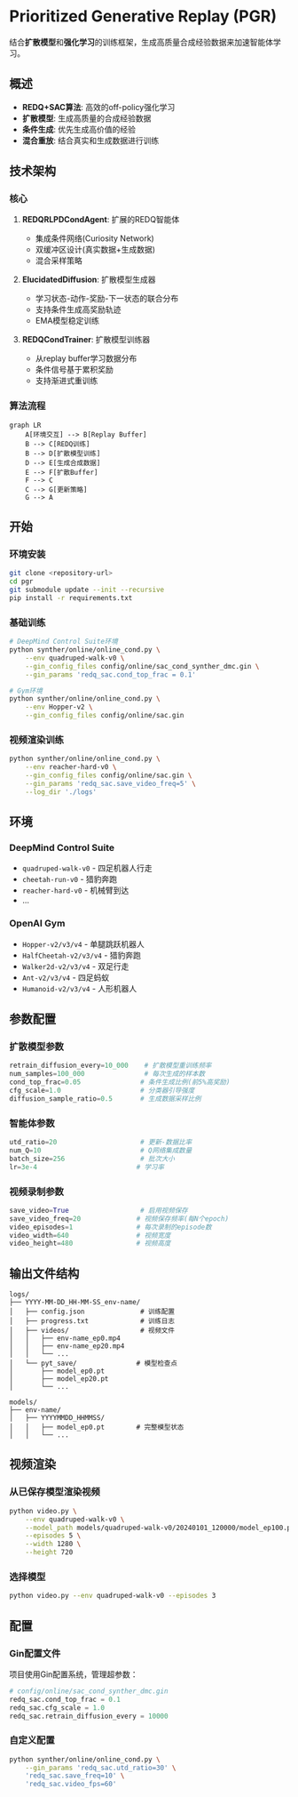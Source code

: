 # Prioritized Generative Replay (PGR)

结合**扩散模型**和**强化学习**的训练框架，生成高质量合成经验数据来加速智能体学习。

## 概述

- **REDQ+SAC算法**: 高效的off-policy强化学习
- **扩散模型**: 生成高质量的合成经验数据  
- **条件生成**: 优先生成高价值的经验
- **混合重放**: 结合真实和生成数据进行训练

## 技术架构

### 核心

1. **REDQRLPDCondAgent**: 扩展的REDQ智能体
   - 集成条件网络(Curiosity Network)
   - 双缓冲区设计(真实数据+生成数据)
   - 混合采样策略

2. **ElucidatedDiffusion**: 扩散模型生成器
   - 学习状态-动作-奖励-下一状态的联合分布
   - 支持条件生成高奖励轨迹
   - EMA模型稳定训练

3. **REDQCondTrainer**: 扩散模型训练器
   - 从replay buffer学习数据分布
   - 条件信号基于累积奖励
   - 支持渐进式重训练

### 算法流程

```mermaid
graph LR
    A[环境交互] --> B[Replay Buffer]
    B --> C[REDQ训练]
    B --> D[扩散模型训练]
    D --> E[生成合成数据]
    E --> F[扩散Buffer]
    F --> C
    C --> G[更新策略]
    G --> A
```

## 开始

### 环境安装

```bash
git clone <repository-url>
cd pgr
git submodule update --init --recursive
pip install -r requirements.txt
```

### 基础训练

```bash
# DeepMind Control Suite环境
python synther/online/online_cond.py \
    --env quadruped-walk-v0 \
    --gin_config_files config/online/sac_cond_synther_dmc.gin \
    --gin_params 'redq_sac.cond_top_frac = 0.1'

# Gym环境  
python synther/online/online_cond.py \
    --env Hopper-v2 \
    --gin_config_files config/online/sac.gin
```

### 视频渲染训练

```bash
python synther/online/online_cond.py \
    --env reacher-hard-v0 \
    --gin_config_files config/online/sac.gin \
    --gin_params 'redq_sac.save_video_freq=5' \
    --log_dir './logs'
```

## 环境

### DeepMind Control Suite
- `quadruped-walk-v0` - 四足机器人行走
- `cheetah-run-v0` - 猎豹奔跑  
- `reacher-hard-v0` - 机械臂到达
- ...

### OpenAI Gym
- `Hopper-v2/v3/v4` - 单腿跳跃机器人
- `HalfCheetah-v2/v3/v4` - 猎豹奔跑
- `Walker2d-v2/v3/v4` - 双足行走
- `Ant-v2/v3/v4` - 四足蚂蚁
- `Humanoid-v2/v3/v4` - 人形机器人

## 参数配置

### 扩散模型参数
```python
retrain_diffusion_every=10_000    # 扩散模型重训练频率
num_samples=100_000               # 每次生成的样本数
cond_top_frac=0.05               # 条件生成比例(前5%高奖励)
cfg_scale=1.0                    # 分类器引导强度
diffusion_sample_ratio=0.5       # 生成数据采样比例
```

### 智能体参数
```python
utd_ratio=20                     # 更新-数据比率
num_Q=10                         # Q网络集成数量
batch_size=256                   # 批次大小
lr=3e-4                         # 学习率
```

### 视频录制参数
```python
save_video=True                  # 启用视频保存
save_video_freq=20              # 视频保存频率(每N个epoch)
video_episodes=1                # 每次录制的episode数
video_width=640                 # 视频宽度
video_height=480                # 视频高度
```

## 输出文件结构

```
logs/
├── YYYY-MM-DD_HH-MM-SS_env-name/
│   ├── config.json              # 训练配置
│   ├── progress.txt             # 训练日志
│   ├── videos/                  # 视频文件
│   │   ├── env-name_ep0.mp4
│   │   ├── env-name_ep20.mp4
│   │   └── ...
│   └── pyt_save/               # 模型检查点
│       ├── model_ep0.pt
│       ├── model_ep20.pt
│       └── ...

models/
├── env-name/
│   ├── YYYYMMDD_HHMMSS/
│   │   ├── model_ep0.pt        # 完整模型状态
│   │   └── ...
```

## 视频渲染

### 从已保存模型渲染视频

```bash
python video.py \
    --env quadruped-walk-v0 \
    --model_path models/quadruped-walk-v0/20240101_120000/model_ep100.pt \
    --episodes 5 \
    --width 1280 \
    --height 720
```

### 选择模型

```bash
python video.py --env quadruped-walk-v0 --episodes 3
```

## 配置

### Gin配置文件

项目使用Gin配置系统，管理超参数：

```python
# config/online/sac_cond_synther_dmc.gin
redq_sac.cond_top_frac = 0.1
redq_sac.cfg_scale = 1.0
redq_sac.retrain_diffusion_every = 10000
```

### 自定义配置

```bash
python synther/online/online_cond.py \
    --gin_params 'redq_sac.utd_ratio=30' \
    'redq_sac.save_freq=10' \
    'redq_sac.video_fps=60'
```